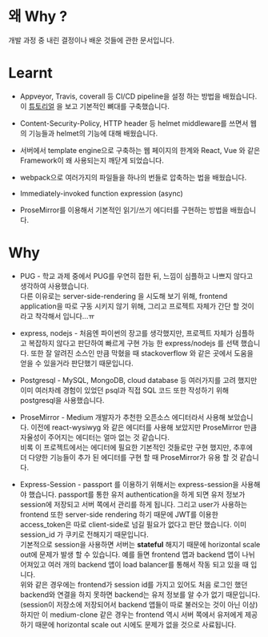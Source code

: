 # 왜 Why ?
개발 과정 중 내린 결정이나 배운 것들에 관한 문서입니다.

# Learnt

- Appveyor, Travis, coverall 등 CI/CD pipeline을 설정 하는 방법을 배웠습니다. 이 [튜토리얼](https://www.smashingmagazine.com/2020/04/express-api-backend-project-postgresql/#top) 을 보고 기본적인 뼈대를 구축했습니다.

- Content-Security-Policy, HTTP header 등 helmet middleware를 쓰면서 웹의 기능들과 helmet의 기능에 대해 배웠습니다.

- 서버에서 template engine으로 구축하는 웹 페이지의 한계와 React, Vue 와 같은 Framework이 왜 사용되는지 깨닫게 되었습니다.

- webpack으로 여러가지의 파일들을 하나의 번들로 압축하는 법을 배웠습니다.

- Immediately-invoked function expression (async) 

- ProseMirror를 이용해서 기본적인 읽기/쓰기 에디터를 구현하는 방법을 배웠습니다.

# Why 

- PUG - 학교 과제 중에서 PUG를 우연히 접한 뒤, 느낌이 심플하고 나쁘지 않다고 생각하여 사용했습니다.<br>다른 이유로는 server-side-rendering 을 시도해 보기 위해, frontend application을 따로 구동 시키지 않기 위해, 그리고 프로젝트 자체가 간단 할 것이라고 착각해서 입니다...ㅠ

- express, nodejs - 처음엔 파이썬의 장고를 생각했지만, 프로젝트 자체가 심플하고 복잡하지 않다고 판단하여 빠르게 구현 가능 한 express/nodejs 를 선택 했습니다. 또한 잘 알려진 소스인 만큼 막혔을 때 stackoverflow 와 같은 곳에서 도움을 얻을 수 있을거라 판단했기 때문입니다.  

- Postgresql - MySQL, MongoDB, cloud database 등 여러가지를 고려 했지만 이미 여러차례 경험이 있었던 psql과 직접 SQL 코드 또한 작성하기 위해 postgresql을 사용했습니다.

- ProseMirror - Medium 개발자가 추천한 오픈소스 에디터라서 사용해 보았습니다. 이전에 react-wysiwyg 와 같은 에디터를 사용해 보았지만 ProseMirror 만큼 자율성이 주어지는 에디터는 얼마 없는 것 같습니다.<br> 비록 이 프로젝트에서는 에디터에 필요한 기본적인 것들로만 구현 했지만, 추후에 더 다양한 기능들이 추가 된 에디터를 구현 할 때 ProseMirror가 유용 할 것 같습니다. 

- Express-Session - passport 를 이용하기 위해서는 express-session을 사용해야 했습니다. passport를 통한 유저 authentication을 하게 되면 유저 정보가 session에 저장되고 서버 쪽에서 관리를 하게 됩니다. 그리고 user가 사용하는 frontend 또한 server-side rendering 하기 때문에 JWT를 이용한 access_token은 따로 client-side로 넘길 필요가 없다고 판단 했습니다. 이미 session_id 가 쿠키로 전해지기 때문입니다. <br>기본적으로 session을 사용하면 서버는 **stateful** 해지기 때문에 horizontal scale out에 문제가 발생 할 수 있습니다. 예를 들면 frontend 앱과 backend 앱이 나뉘어져있고 여러 개의 backend 앱이 load balancer를 통해서 작동 되고 있을 때 입니다.
<br>위와 같은 경우에는 frontend가 session id를 가지고 있어도 처음 로그인 했던 backend와 연결을 하지 못하면 backend는 유저 정보를 알 수가 없기 때문입니다. (session이 저장소에 저장되어서 backend 앱들이 따로 불러오는 것이 아닌 이상)
<br>하지만 이 medium-clone 같은 경우는 frontend 역시 서버 쪽에서 유저에게 제공하기 때문에 horizontal scale out 시에도 문제가 없을 것으로 사료됩니다.